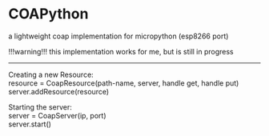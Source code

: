 # COAPython
a lightweight coap implementation for micropython (esp8266 port)

!!!warning!!! this implementation works for me, but is still in progress
____________________________________________________________________________

Creating a new Resource:  
    resource = CoapResource(path-name, server, handle get, handle put)  
    server.addResource(resource)  
    
Starting the server:  
    server = CoapServer(ip, port)  
    server.start()
